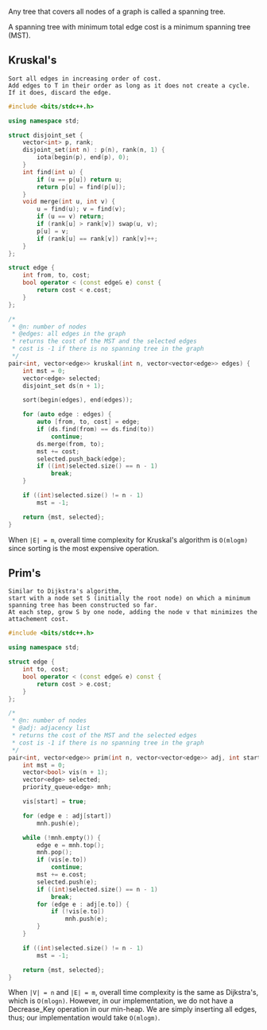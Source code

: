 Any tree that covers all nodes of a graph is called a spanning tree.

A spanning tree with minimum total edge cost is a minimum spanning tree (MST).

## Kruskal's

```text
Sort all edges in increasing order of cost.
Add edges to T in their order as long as it does not create a cycle.
If it does, discard the edge.
```

```cpp
#include <bits/stdc++.h>

using namespace std;

struct disjoint_set {
    vector<int> p, rank;
    disjoint_set(int n) : p(n), rank(n, 1) {
        iota(begin(p), end(p), 0);
    }
    int find(int u) {
        if (u == p[u]) return u;
        return p[u] = find(p[u]);
    }
    void merge(int u, int v) {
        u = find(u); v = find(v);
        if (u == v) return;
        if (rank[u] > rank[v]) swap(u, v);
        p[u] = v;
        if (rank[u] == rank[v]) rank[v]++;
    }
};

struct edge {
    int from, to, cost;
    bool operator < (const edge& e) const {
        return cost < e.cost;
    }
};

/*
 * @n: number of nodes
 * @edges: all edges in the graph
 * returns the cost of the MST and the selected edges
 * cost is -1 if there is no spanning tree in the graph
 */
pair<int, vector<edge>> kruskal(int n, vector<vector<edge>> edges) {
    int mst = 0;
    vector<edge> selected;
    disjoint_set ds(n + 1);

    sort(begin(edges), end(edges));

    for (auto edge : edges) {
        auto [from, to, cost] = edge;
        if (ds.find(from) == ds.find(to))
            continue;
        ds.merge(from, to);
        mst += cost;
        selected.push_back(edge);
        if ((int)selected.size() == n - 1)
            break;
    }

    if ((int)selected.size() != n - 1)
        mst = -1;

    return {mst, selected};
}
```

When `|E| = m`, overall time complexity for Kruskal's algorithm is `O(mlogm)` since sorting is the most expensive operation.

## Prim's

```text
Similar to Dijkstra's algorithm,
start with a node set S (initially the root node) on which a minimum spanning tree has been constructed so far.
At each step, grow S by one node, adding the node v that minimizes the attachement cost.
```

```cpp
#include <bits/stdc++.h>

using namespace std;

struct edge {
    int to, cost;
    bool operator < (const edge& e) const {
        return cost > e.cost;
    }
};

/*
 * @n: number of nodes
 * @adj: adjacency list
 * returns the cost of the MST and the selected edges
 * cost is -1 if there is no spanning tree in the graph
 */
pair<int, vector<edge>> prim(int n, vector<vector<edge>> adj, int start) {
    int mst = 0;
    vector<bool> vis(n + 1);
    vector<edge> selected;
    priority_queue<edge> mnh;

    vis[start] = true;

    for (edge e : adj[start])
        mnh.push(e);

    while (!mnh.empty()) {
        edge e = mnh.top();
        mnh.pop();
        if (vis[e.to])
            continue;
        mst += e.cost;
        selected.push(e);
        if ((int)selected.size() == n - 1)
            break;
        for (edge e : adj[e.to]) {
            if (!vis[e.to])
                mnh.push(e);
        }
    }

    if ((int)selected.size() != n - 1)
        mst = -1;

    return {mst, selected};
}
```

When `|V| = n` and `|E| = m`, overall time complexity is the same as Dijkstra's, which is `O(mlogn)`. However, in our implementation, we do not have a Decrease_Key operation in our min-heap. We are simply inserting all edges, thus; our implementation would take `O(mlogm)`.
